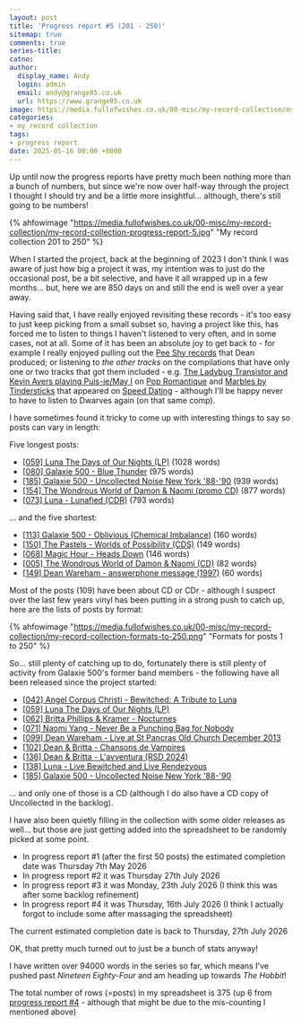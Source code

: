 ```yaml
---
layout: post
title: 'Progress report #5 (201 - 250)'
sitemap: true
comments: true
series-title:
catno:
author:
  display_name: Andy
  login: admin
  email: andy@grange85.co.uk
  url: https://www.grange85.co.uk
image: https://media.fullofwishes.co.uk/00-misc/my-record-collection/my-record-collection-progress-report-5.jpg
categories:
- my record collection
tags:
- progress report
date: 2025-05-16 00:00 +0000
---
```

Up until now the progress reports have pretty much been nothing more than a bunch of numbers, but since we're now over half-way through the project I thought I should try and be a little more insightful... although, there's still going to be numbers!

{% ahfowimage "https://media.fullofwishes.co.uk/00-misc/my-record-collection/my-record-collection-progress-report-5.jpg" "My record collection 201 to 250" %}

When I started the project, back at the beginning of 2023 I don't think I was aware of just how big a project it was, my intention was to just do the occasional post, be a bit selective, and have it all wrapped up in a few months... but, here we are 850 days on and still the end is well over a year away.

Having said that, I have really enjoyed revisiting these records - it's too easy to just keep picking from a small subset so, having a project like this, has forced me to listen to things I haven't listened to very often, and in some cases, not at all. Some of it has been an absolute joy to get back to - for example I really enjoyed pulling out the [Pee Shy records](/2024/07/25/my-record-collection-156-pee-shy-who-let-all-the-monkeys-out/) that Dean produced; or listening to _the other tracks_ on the compilations that have only one or two tracks that got them included - e.g. [The Ladybug Transistor and Kevin Ayers playing Puis-je/May I](https://www.youtube.com/watch?v=36IBLlsCzms) on [Pop Romantique](/2023/08/31/my-record-collection-065-pop-romantique-french-pop-classics/) and [Marbles by Tindersticks](https://www.youtube.com/watch?v=fKRfWcRZpYM) that appeared on [Speed Dating](/2024/08/22/my-record-collection-164-various-artists-speed-dating/) - although I'll be happy never to have to listen to Dwarves again (on that same comp).

I have sometimes found it tricky to come up with interesting things to say so posts can vary in length:

Five longest posts:
 - [\[059\] Luna The Days of Our Nights (LP)](/2023/08/08/my-record-collection-recent-acquisition-1-luna-the-days-of-our-nights-lp/) (1028 words)
 - [\[080\] Galaxie 500 - Blue Thunder](/2023/10/12/my-record-collection-077-galaxie-500-blue-thunder/) (975 words)
 - [\[185\] Galaxie 500 - Uncollected Noise New York '88-'90](/2024/10/08/my-record-collection-recent-acquisition-09-and-10-galaxie-500-uncollected-noise-new-york-88-90/) (939 words)
 - [\[154\] The Wondrous World of Damon & Naomi (promo CD)](/2024/06/24/my-record-collection-147-the-wondrous-world-of-damon-naomi-promo-cd/) (877 words)
 - [\[073\] Luna - Lunafied (CDR)](/2023/09/18/my-record-collection-070-luna-lunafied-cd/) (793 words)

... and the five shortest:
 - [\[113\] Galaxie 500 - Oblivious (Chemical Imbalance)](/2024/02/08/my-record-collection-108-galaxie-500-oblivious-chemical-imbalance/) (160 words)
 - [\[150\] The Pastels - Worlds of Possibility (CDS)](/2024/06/10/my-record-collection-143-the-pastels-worlds-of-possibility-cds/) (149 words)
 - [\[068\] Magic Hour - Heads Down](/2023/09/04/my-record-collection-066-magic-hour-heads-down/) (146 words)
 - [\[005\] The Wondrous World of Damon & Naomi (CD)](/2023/02/02/my-record-collection-005-the-wondrous-world-of-damon-naomi-cd/) (82 words)
 - [\[149\] Dean Wareham - answerphone message (1997)](/2024/06/06/my-record-collection-142-dean-wareham-answerphone-message-mc/) (60 words)

Most of the posts (109) have been about CD or CDr - although I suspect over the last few years vinyl has been putting in a strong push to catch up, here are the lists of posts by format:

{% ahfowimage "https://media.fullofwishes.co.uk/00-misc/my-record-collection/my-record-collection-formats-to-250.png" "Formats for posts 1 to 250" %}

So... still plenty of catching up to do, fortunately there is still plenty of activity from Galaxie 500's former band members - the following have all been released since the project started:

- [\[042\] Angel Corpus Christi - Bewitched: A Tribute to Luna](/2023/06/12/my-record-collection-042-angel-corpus-christi-bewitched-a-tribute-to-luna/)
- [\[059\] Luna The Days of Our Nights (LP)](/2023/08/08/my-record-collection-recent-acquisition-1-luna-the-days-of-our-nights-lp/)
- [\[062\] Britta Phillips & Kramer - Nocturnes](/2023/08/15/my-record-collection-recent-acquisition-2-britta-phillips-kramer-nocturnes/)
- [\[071\] Naomi Yang - Never Be a Punching Bag for Nobody](/2023/09/12/my-record-collection-recent-acquisition-03-naomi-yang-never-be-a-punching-bag-for-nobody/)
- [\[099\] Dean Wareham - Live at St Pancras Old Church December 2013](/2023/12/16/my-record-collection-recent-acquisition-04-dean-wareham-live-at-st-pancras-old-church-december-2013/)
- [\[102\] Dean & Britta - Chansons de Vampires](/2023/12/23/my-record-collection-recent-acquisition-05-dean-britta-chansons-de-vampires/)
- [\[136\] Dean & Britta - L'avventura (RSD 2024)](/2024/04/26/my-record-collection-recent-acquisition-16-dean-britta-l-avventura-rsd-2024/)
- [\[138\] Luna - Live Bewitched and Live Rendezvous](/2024/04/30/my-record-collection-recent-acquisition-07-and-08-luna-live-bewitched-and-live-rendezvous/)
- [\[185\] Galaxie 500 - Uncollected Noise New York '88-'90](/2024/10/08/my-record-collection-recent-acquisition-09-and-10-galaxie-500-uncollected-noise-new-york-88-90/)

... and only one of those is a CD (although I do also have a CD copy of Uncollected in the backlog).

I have also been quietly filling in the collection with some older releases as well... but those are just getting added into the spreadsheet to be randomly picked at some point.

- In progress report #1 (after the first 50 posts) the estimated completion date was Thursday 7th May 2026
- In progress report #2 it was Thursday 27th July 2026
- In progress report #3 it was Monday, 23th July 2026 (I think this was after some backlog refinement)
- In progress report #4 it was Thursday, 16th July 2026 (I think I actually forgot to include some after massaging the spreadsheet)

The current estimated completion date is back to Thursday, 27th July 2026

OK, that pretty much turned out to just be a bunch of stats anyway!

I have written over 94000 words in the series so far, which means I've pushed past _Nineteen Eighty-Four_ and am heading up towards _The Hobbit_!

The total number of rows (=posts) in my spreadsheet is 375 (up 6 from [progress report #4](/2024/11/29/progress-report-4-151-200/) - although that might be due to the mis-counting I mentioned above)

